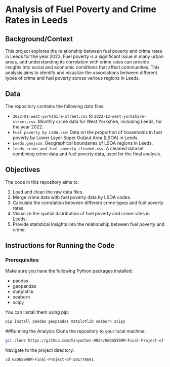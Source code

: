 # Analysis of Fuel Poverty and Crime Rates in Leeds

## Background/Context

This project explores the relationship between fuel poverty and crime rates in Leeds for the year 2022. Fuel poverty is a significant issue in many urban areas, and understanding its correlation with crime rates can provide insights into social and economic conditions that affect communities. This analysis aims to identify and visualize the associations between different types of crime and fuel poverty across various regions in Leeds.

## Data

The repository contains the following data files:
- `2022-01-west-yorkshire-street.csv` to `2022-12-west-yorkshire-street.csv`: Monthly crime data for West Yorkshire, including Leeds, for the year 2022.
- `Fuel poverty by LSOA.csv`: Data on the proportion of households in fuel poverty by Lower Layer Super Output Area (LSOA) in Leeds.
- `Leeds.geojson`: Geographical boundaries of LSOA regions in Leeds.
- `leeds_crime_and_fuel_poverty_cleaned.csv`: A cleaned dataset combining crime data and fuel poverty data, used for the final analysis.

## Objectives

The code in this repository aims to:
1. Load and clean the raw data files.
2. Merge crime data with fuel poverty data by LSOA codes.
3. Calculate the correlation between different crime types and fuel poverty rates.
4. Visualize the spatial distribution of fuel poverty and crime rates in Leeds.
5. Provide statistical insights into the relationship between fuel poverty and crime.

## Instructions for Running the Code

### Prerequisites

Make sure you have the following Python packages installed:
- pandas
- geopandas
- matplotlib
- seaborn
- scipy

You can install them using pip:
```bash
pip install pandas geopandas matplotlib seaborn scipy
```
##Running the Analysis
Clone the repository to your local machine:
```bash
git clone https://github.com/XinyuChen-0024/GEOG5990M-Final-Project-of-201778691.git
```
Navigate to the project directory:
```
cd GEOG5990M-Final-Project-of-201778691
```
